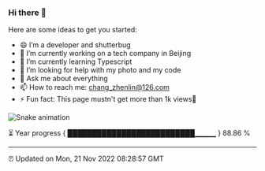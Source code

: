 
### Hi there 👋


Here are some ideas to get you started:

- 😄 I’m a developer and shutterbug
- 🔭 I’m currently working on a tech company in Beijing
- 🌱 I’m currently learning Typescript
- 🤔 I’m looking for help with my photo and my code
- 💬 Ask me about everything
- 📫 How to reach me: chang_zhenlin@126.com
- ⚡ Fun fact: This page mustn't get more than 1k views🤣

![Snake animation](https://github.com/changzhenlin/changzhenlin/blob/output/github-contribution-grid-snake.svg)

<!--START_SECTION:waka-->
<!--END_SECTION:waka-->

⏳ Year progress { ██████████████████████████▁▁▁▁ } 88.86 %

---

⏰ Updated on Mon, 21 Nov 2022 08:28:57 GMT

